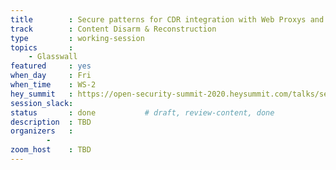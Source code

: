 ```yaml
---
title        : Secure patterns for CDR integration with Web Proxys and Email Providers
track        : Content Disarm & Reconstruction
type         : working-session
topics       :
    - Glasswall
featured     : yes
when_day     : Fri
when_time    : WS-2
hey_summit   : https://open-security-summit-2020.heysummit.com/talks/secure-patterns-for-cdr-integration-with-web-proxys-and-email-providers-2pm-bst/
session_slack: 
status       : done           # draft, review-content, done
description  : TBD
organizers   :
        - 
zoom_host    : TBD
---
```

